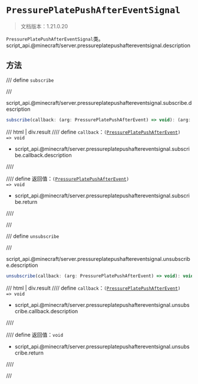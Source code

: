 # `PressurePlatePushAfterEventSignal`

> 文档版本：1.21.0.20

`PressurePlatePushAfterEventSignal`类。script_api.@minecraft/server.pressureplatepushaftereventsignal.description

## 方法

/// define
`subscribe`


///

script_api.@minecraft/server.pressureplatepushaftereventsignal.subscribe.description

```js
subscribe(callback: (arg: PressurePlatePushAfterEvent) => void): (arg: PressurePlatePushAfterEvent) => void
```

/// html | div.result
//// define
`callback`：<code>(<a href="../pressureplatepushafterevent/">PressurePlatePushAfterEvent</a>) =&gt; void</code>

- script_api.@minecraft/server.pressureplatepushaftereventsignal.subscribe.callback.description


////

//// define
返回值：<code>(<a href="../pressureplatepushafterevent/">PressurePlatePushAfterEvent</a>) =&gt; void</code>

- script_api.@minecraft/server.pressureplatepushaftereventsignal.subscribe.return


////

///


/// define
`unsubscribe`


///

script_api.@minecraft/server.pressureplatepushaftereventsignal.unsubscribe.description

```js
unsubscribe(callback: (arg: PressurePlatePushAfterEvent) => void): void
```

/// html | div.result
//// define
`callback`：<code>(<a href="../pressureplatepushafterevent/">PressurePlatePushAfterEvent</a>) =&gt; void</code>

- script_api.@minecraft/server.pressureplatepushaftereventsignal.unsubscribe.callback.description


////

//// define
返回值：`void`

- script_api.@minecraft/server.pressureplatepushaftereventsignal.unsubscribe.return


////

///

